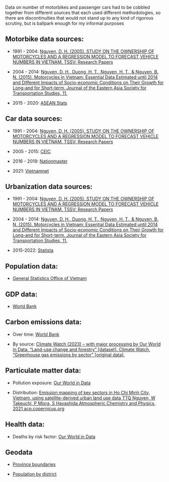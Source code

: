Data on number of motorbikes and passenger cars had to be cobbled together from different sources that each used different methodologies, so there are discontinuities that would not stand up to any kind of rigorous scrutiny, but is ballpark enough for my informal purposes

## Motorbike data sources:
* 1991 - 2004: [Nguyen, D. H. (2005). STUDY ON THE OWNERSHIP OF MOTORCYCLES AND A REGRESSION MODEL TO FORECAST VEHICLE NUMBERS IN VIETNAM. TSSV: Research Papers](https://www.academia.edu/7106120/STUDY_ON_THE_OWNERSHIP_OF_MOTORCYCLES_AND_A_REGRESSION_MODEL_TO_FORECAST_VEHICLE_NUMBERS_IN_VIETNAM) 

* 2004 - 2014: [Nguyen, D. H., Duong, H. T., Nguyen, H. T., & Nguyen, B. N. (2015). Motorcycles in Vietnam: Essential Data Estimated until 2014 and Different Impacts of Socio-economic Conditions on Their Growth for Long-and for Short-term. Journal of the Eastern Asia Society for Transportation Studies, 11.](https://doi.org/10.11175/easts.11.1945)

* 2015 - 2020: [ASEAN Stats](https://data.aseanstats.org/indicator/ASE.TRP.ROD.B.011)

## Car data sources:
* 1991 - 2004: [Nguyen, D. H. (2005). STUDY ON THE OWNERSHIP OF MOTORCYCLES AND A REGRESSION MODEL TO FORECAST VEHICLE NUMBERS IN VIETNAM. TSSV: Research Papers](https://www.academia.edu/7106120/STUDY_ON_THE_OWNERSHIP_OF_MOTORCYCLES_AND_A_REGRESSION_MODEL_TO_FORECAST_VEHICLE_NUMBERS_IN_VIETNAM) 

* 2005 - 2015: [CEIC](https://www.ceicdata.com/en/indicator/vietnam/motor-vehicle-registered)

* 2016 - 2019: [Nationmaster](https://www.nationmaster.com/nmx/timeseries/vietnam-global-passenger-cars-in-use )

* 2021: [Vietnamnet](https://vietnamnet.vn/en/most-vietnamese-need-about-12-years-of-savings-to-buy-a-car-2035656.html )

## Urbanization data sources:
* 1991 - 2004: [Nguyen, D. H. (2005). STUDY ON THE OWNERSHIP OF MOTORCYCLES AND A REGRESSION MODEL TO FORECAST VEHICLE NUMBERS IN VIETNAM. TSSV: Research Papers](https://www.academia.edu/7106120/STUDY_ON_THE_OWNERSHIP_OF_MOTORCYCLES_AND_A_REGRESSION_MODEL_TO_FORECAST_VEHICLE_NUMBERS_IN_VIETNAM) 

* 2004 - 2014: [Nguyen, D. H., Duong, H. T., Nguyen, H. T., & Nguyen, B. N. (2015). Motorcycles in Vietnam: Essential Data Estimated until 2014 and Different Impacts of Socio-economic Conditions on Their Growth for Long-and for Short-term. Journal of the Eastern Asia Society for Transportation Studies, 11.](https://doi.org/10.11175/easts.11.1945)

* 2015-2022: [Statista](https://www.statista.com/statistics/444882/urbanization-in-vietnam/ )

## Population data: 

* [General Statistics Office of Vietnam](https://www.gso.gov.vn/en)

## GDP data:
* [World Bank](https://data.worldbank.org/indicator/NY.GDP.PCAP.CD?locations=VN)

## Carbon emissions data:
* Over time: [World Bank](https://data.worldbank.org/indicator/EN.ATM.CO2E.KT?end=2021&locations=VN&start=1961&view=chart&year=2019)

* By source: [Climate Watch (2023) – with major processing by Our World in Data. “Land-use change and forestry” [dataset]. Climate Watch, “Greenhouse gas emissions by sector” [original data].](https://ourworldindata.org/grapher/ghg-emissions-by-sector?tab=table&time=latest&country=~VNM)

## Particulate matter data:
* Pollution exposure: [Our World in Data](https://ourworldindata.org/grapher/exposure-pollution-above-who-targets?time=earliest..2017&country=~VNM)

* Distribution:  [Emission mapping of key sectors in Ho Chi Minh City, Vietnam, using satellite-derived urban land use data
TTQ Nguyen, W Takeuchi, P Misra, S Hayashida
Atmospheric Chemistry and Physics, 2021 acp.copernicus.org](https://acp.copernicus.org/articles/21/2795/2021/acp-21-2795-2021.pdf)

## Health data:
* Deaths by risk factor: [Our World in Data](https://ourworldindata.org/outdoor-air-pollution)

## Geodata
* [Province boundaries](https://github.com/nguyenduy1133/Free-GIS-Data/blob/c1a1dc5adae1a80ecbff77ae88bd758801004de9/VietNam/Administrative/Provinces_included_Paracel_SpratlyIslands_combine.geojson?raw=true)

* [Population by district](https://data.opendevelopmentmekong.net/dataset/6f054351-bf2c-422e-8deb-0a511d63a315/resource/78b3fb31-8c96-47d3-af64-d1a6e168e2ea/download/diaphanhuyen.geojson)